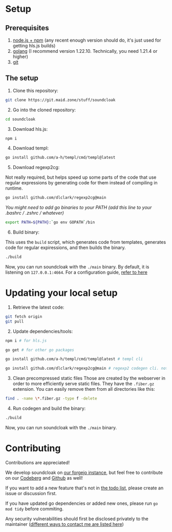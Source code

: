 # Setup
## Prerequisites
1. [node.js + npm](https://nodejs.org) (any recent enough version should do, it's just used for getting hls.js builds)
2. [golang](https://go.dev) (I recommend version 1.22.10. Technically, you need 1.21.4 or higher)
3. [git](https://git-scm.com)

## The setup
1. Clone this repository:

```sh
git clone https://git.maid.zone/stuff/soundcloak
```

2. Go into the cloned repository:

```sh
cd soundcloak
```

3. Download hls.js:

```sh
npm i
```

4. Download templ:

```sh
go install github.com/a-h/templ/cmd/templ@latest
```

5. Download regexp2cg:

Not really required, but helps speed up some parts of the code that use regular expressions by generating code for them instead of compiling in runtime.

```sh
go install github.com/dlclark/regexp2cg@main
```

*You might need to add go binaries to your PATH (add this line to your .bashrc / .zshrc / whatever)*

```sh
export PATH=${PATH}:`go env GOPATH`/bin
```
6. Build binary:

This uses the `build` script, which generates code from templates, generates code for regular expiressions, and then builds the binary.

```sh
./build
```

Now, you can run soundcloak with the `./main` binary. By default, it is listening on `127.0.0.1:4664`. For a configuration guide, [refer to here](INSTANCE_GUIDE.md#configuration-guide)

# Updating your local setup
1. Retrieve the latest code:
```sh
git fetch origin
git pull
```

2. Update dependencies/tools:
```sh
npm i # for hls.js

go get # for other go packages

go install github.com/a-h/templ/cmd/templ@latest # templ cli

go install github.com/dlclark/regexp2cg@main # regexp2 codegen cli. not required unless you've installed it
```

3. Clean precompressed static files
Those are created by the webserver in order to more efficiently serve static files. They have the `.fiber.gz` extension. You can easily remove them from all directories like this:
```sh
find . -name \*.fiber.gz -type f -delete
```

4. Run codegen and build the binary:
```sh
./build
```

Now, you can run soundcloak with the `./main` binary.

# Contributing
Contributions are appreciated!

We develop soundcloak on [our forgejo instance](https://git.maid.zone/stuff/soundcloak), but feel free to contribute on our [Codeberg](https://codeberg.org/maid-zone/soundcloak) and [Github](https://github.com/maid-zone/soundcloak) as well!

If you want to add a new feature that's not in [the todo list](https://git.maid.zone/stuff/soundcloak/issues/1), please create an issue or discussion first.

If you have updated go dependencies or added new ones, please run `go mod tidy` before commiting.

Any security vulnerabilities should first be disclosed privately to the maintainer ([different ways to contact me are listed here](https://laptopc.at))
